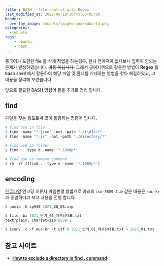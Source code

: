 ```yaml
---
title : BASH - file control with Regex
last_modified_at: 2021-08-18T10:45:06-05:00
header:
  overlay_image: /assets/images/book/ubuntu.png
categories:
  - ubuntu
tags: 
    - ubuntu
    - bash
---
```


중국어가 포함된 file 을 삭제 작업을 하는경우, 한자 언어팩이 없다보니 입력이 안되는 문제가 발생하였습니다. <strike>야동 아닙니다.</strike> 그래서 궁여지책으로 활용한 방법이 **Regex** 를 bash shell 에서 활용하여 해당 파일 및 폴더를 삭제하는 방법을 찾아 해결하였고, 그 내용을 정리해 보겠습니다.

앞으로 필요한 BASH 명령어 들을 추가로 정리 합니다.

## find

파일을 찾는 용도로써 많이 활용하는 명령어 입니다.

```r
# find use in file
$ find -name "*.json" -not -path "./[\d]+/*"
$ find -name "*.js" -not -path "./directory/*"

# find use in folder
$ find . -type d -name '*.1080p*'

# find use in remove commend
$ rm -rf $(find . -type d -name '*.1080p*')
```

## encoding

[한글파일](https://8millimeters.tistory.com/11) 인코딩 오류시 파일변경 방법으로 아래의 `iso-8859-1` 과 같은 내용은 `euc-kr` 과 동일하다고 보고 내용을 진행 합니다.

```r
$ unzip -O cp949 2021_2Q_BS.zip

$ file -bi 2021_반기_01_재무상태표.txt
text/plain; charset=iso-8859-1

$ iconv -c -f euc-kr -t utf-8 2021_반기_01_재무상태표.txt > 2021_01.txt
```


## 참고 사이트

- **[How to exclude a directory in find . command](https://stackoverflow.com/questions/4210042/how-to-exclude-a-directory-in-find-command)**